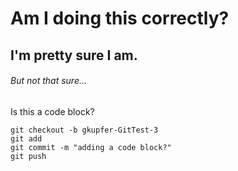 # Am I doing this correctly?
## I'm pretty sure I am.
###### But not that sure...

Is this a code block?
```
git checkout -b gkupfer-GitTest-3
git add
git commit -m "adding a code block?"
git push
```
